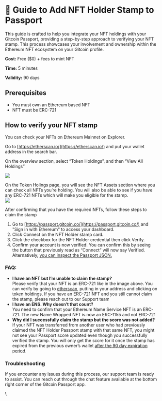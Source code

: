 # 🔌 Guide to Add NFT Holder Stamp to Passport

This guide is crafted to help you integrate your NFT holdings with your Gitcoin Passport, providing a step-by-step approach to verifying your NFT stamp. This process showcases your involvement and ownership within the Ethereum NFT ecosystem on your Gitcoin profile.

**Cost:** Free ($0) + fees to mint NFT

**Time:** 5 minutes

**Validity:** 90 days&#x20;

## Prerequisites

* You must own an Ethereum based NFT
* NFT must be ERC-721

## How to verify your NFT stamp

You can check your NFTs on Ethereum Mainnet on Explorer.&#x20;

Go to [https://etherscan.io/](https://etherscan.io/) and put your wallet address in the search bar.&#x20;

On the overview section, select “Token Holdings”, and then “View All Holdings”

![](https://lh7-us.googleusercontent.com/NnYx1aZbMauk5oe01XMdR6y1BITBK-Mq6640Iq\_waL5odki8f0ZeRdBLq8L-UTc1HyyuezUMN6Dmr2WX-ovGG9P4DG32DKhpdBZMdZmk7Cq9TbAU9q0AJUxwOoJWoLkQLG1MZYW8NFj8exQv19UoD\_A)

On the Token Holings page, you will see the NFT Assets section where you can check all NFTs you’re holding. You will also be able to see if you have any ERC-721 NFTs which will make you eligible for the stamp.\
![](https://lh7-us.googleusercontent.com/Uiqsc6cv7aeFE\_aM0fbkMC3Ln-I2b1WGDwAI06Sl6QkwTct8L9BapxxNTihTVD3CZ1v5tKv4kBSQ8Mev4FMqqfuxYmUd3-kIoUQXu5u-zn356I0XuTO3ythT3Kw-qDMqbIx7-PGUb34hOT-JgW-6jZM)

After confirming that you have the required NFTs, follow these steps to claim the stamp

1. Go to [https://passport.gitcoin.co/](https://passport.gitcoin.co/) and "Sign in with Ethereum" to access your dashboard.
2. Click Connect on the NFT Holder stamp card.
3. Click the checkbox for the NFT Holder credential then click Verify.
4. Confirm your account is now verified. You can confirm this by seeing the button that previously read as “Connect” will now say Verified. Alternatively, [you can inspect the Passport JSON.​](https://support.gitcoin.co/gitcoin-knowledge-base/gitcoin-passport/common-questions/how-to-access-your-passport-json)

### FAQ:

* **I have an NFT but I’m unable to claim the stamp?**\
  Please verify that your NFT is an ERC-721 like in the image above. You can verify by going to [etherscan](https://etherscan.io/), putting in your address and clicking on token holdings. If you have an ERC-721 NFT and you still cannot claim the stamp, please reach out to our Support team
* **I have an ENS. Why doesn’t that count?**\
  You need to confirm that your Ethereum Name Service NFT is an ERC-721. The new Name Wrapped NFT is now an ERC-1155 and not ERC-721
* **Why did I successfully claim the stamp but the score was not added?**\
  If your NFT was transferred from another user who had previously claimed the NFT Holder Passport stamp with that same NFT, you might not see your Passport score updated even though you successfully verified the stamp. You will only get the score for it once the stamp has expired from the previous owner’s wallet [after the 90 day expiration period](https://support.gitcoin.co/gitcoin-knowledge-base/gitcoin-passport/common-questions/why-have-my-stamps-expired).

### Troubleshooting

If you encounter any issues during this process, our support team is ready to assist. You can reach out through the chat feature available at the bottom right corner of the Gitcoin Passport app.&#x20;

\
